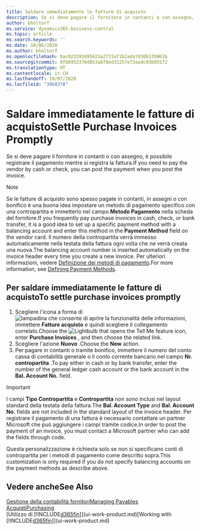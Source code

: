 ```yaml
---
title: Saldare immediatamente le fatture di acquisto
description: Se si deve pagare il fornitore in contanti o con assegno, è possibile effettuare la necessaria registrazione contemporaneamente a quella della fattura.
author: bholtorf
ms.service: dynamics365-business-central
ms.topic: article
ms.search.keywords: ''
ms.date: 10/06/2020
ms.author: bholtorf
ms.openlocfilehash: bac023393d95623a2731ef1b2ada7d30b135063b
ms.sourcegitcommit: 0fb6952376d853a878ed33257e73aadc03b95572
ms.translationtype: HT
ms.contentlocale: it-CH
ms.lasthandoff: 10/07/2020
ms.locfileid: "3968378"
---
```

# <a name="settle-purchase-invoices-promptly"></a><span data-ttu-id="0ee2c-103">Saldare immediatamente le fatture di acquisto</span><span class="sxs-lookup"><span data-stu-id="0ee2c-103">Settle Purchase Invoices Promptly</span></span>

<span data-ttu-id="0ee2c-104">Se si deve pagare il fornitore in contanti o con assegno, è possibile registrare il pagamento mentre si registra la fattura.</span><span class="sxs-lookup"><span data-stu-id="0ee2c-104">If you need to pay the vendor by cash or check, you can post the payment when you post the invoice.</span></span>  

> [!NOTE]  
> <span data-ttu-id="0ee2c-105">Se le fatture di acquisto sono spesso pagate in contanti, in assegni o con bonifico è una buona idea impostare un metodo di pagamento specifico con una contropartita e immetterlo nel campo **Metodo Pagamento** nella scheda del fornitore.</span><span class="sxs-lookup"><span data-stu-id="0ee2c-105">If you frequently pay purchase invoices in cash, check, or bank transfer, it is a good idea to set up a specific payment method with a balancing account and enter this method in the **Payment Method** field on the vendor card.</span></span> <span data-ttu-id="0ee2c-106">Il numero della contropartita verrà immesso automaticamente nella testata della fattura ogni volta che ne verrà creata una nuova.</span><span class="sxs-lookup"><span data-stu-id="0ee2c-106">The balancing account number is inserted automatically on the invoice header every time you create a new invoice.</span></span> <span data-ttu-id="0ee2c-107">Per ulteriori informazioni, vedere [Definizione dei metodi di pagamento](finance-payment-methods.md).</span><span class="sxs-lookup"><span data-stu-id="0ee2c-107">For more information, see [Defining Payment Methods](finance-payment-methods.md).</span></span>  

## <a name="to-settle-purchase-invoices-promptly"></a><span data-ttu-id="0ee2c-108">Per saldare immediatamente le fatture di acquisto</span><span class="sxs-lookup"><span data-stu-id="0ee2c-108">To settle purchase invoices promptly</span></span>

1. <span data-ttu-id="0ee2c-109">Scegliere l'icona a forma di ![lampadina che consente di aprire la funzionalità delle informazioni](media/ui-search/search_small.png "Informazioni sull'operazione che si desidera eseguire"), immettere **Fatture acquisto** e quindi scegliere il collegamento correlato.</span><span class="sxs-lookup"><span data-stu-id="0ee2c-109">Choose the ![Lightbulb that opens the Tell Me feature](media/ui-search/search_small.png "Tell me what you want to do") icon, enter **Purchase Invoices** , and then choose the related link.</span></span>  
2. <span data-ttu-id="0ee2c-110">Scegliere l'azione **Nuovo** .</span><span class="sxs-lookup"><span data-stu-id="0ee2c-110">Choose the **New** action.</span></span>  
3. <span data-ttu-id="0ee2c-111">Per pagare in contanti o tramite bonifico, immettere il numero del conto cassa di contabilità generale o il conto corrente bancario nel campo **Nr. contropartita** .</span><span class="sxs-lookup"><span data-stu-id="0ee2c-111">To pay either in cash or by bank transfer, enter the number of the general ledger cash account or the bank account in the **Bal. Account No.** field.</span></span>  

> [!IMPORTANT]  
> <span data-ttu-id="0ee2c-112">I campi **Tipo Contropartita** e **Contropartita** non sono inclusi nel layout standard della testata della fattura.</span><span class="sxs-lookup"><span data-stu-id="0ee2c-112">The **Bal. Account Type** and **Bal. Account No.** fields are not included in the standard layout of the invoice header.</span></span> <span data-ttu-id="0ee2c-113">Per registrare il pagamento di una fattura è necessario contattare un partner Microsoft che può aggiungere i campi tramite codice.</span><span class="sxs-lookup"><span data-stu-id="0ee2c-113">In order to post the payment of an invoice, you must contact a Microsoft partner who can add the fields through code.</span></span>  
>
> <span data-ttu-id="0ee2c-114">Questa personalizzazione è richiesta solo se non si specificano conti di contropartita per i metodi di pagamento come descritto sopra.</span><span class="sxs-lookup"><span data-stu-id="0ee2c-114">This customization is only required if you do not specify balancing accounts on the payment methods as describe above.</span></span>

## <a name="see-also"></a><span data-ttu-id="0ee2c-115">Vedere anche</span><span class="sxs-lookup"><span data-stu-id="0ee2c-115">See Also</span></span>

[<span data-ttu-id="0ee2c-116">Gestione della contabilità fornitori</span><span class="sxs-lookup"><span data-stu-id="0ee2c-116">Managing Payables</span></span>](payables-manage-payables.md)  
[<span data-ttu-id="0ee2c-117">Acquisti</span><span class="sxs-lookup"><span data-stu-id="0ee2c-117">Purchasing</span></span>](purchasing-manage-purchasing.md)  
<span data-ttu-id="0ee2c-118">[Utilizzo di [!INCLUDE[d365fin](includes/d365fin_md.md)]](ui-work-product.md)</span><span class="sxs-lookup"><span data-stu-id="0ee2c-118">[Working with [!INCLUDE[d365fin](includes/d365fin_md.md)]](ui-work-product.md)</span></span>  
